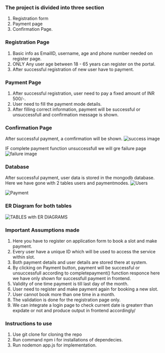 
### The project is divided into three section

1. Registration form
2. Payment page
3. Confirmation Page.



### Registration Page

1. Basic info as EmailID, username, age and phone number needed on register page.
2. ONLY Any user age between 18 - 65 years can register on the portal.
3. After successful registration of new user have to payment.



### Payment Page

1. After successful registration, user need to pay a fixed amount of INR 500/-.
2. User need to fill the payment mode details.
3. After filling correct information, payment will be successful or unsuccessfull and confirmation message is shown.


### Confirmation Page

After successful payment, a comfirmation will be shown.
![success image](https://github.com/Arimardan01/The-yoga-DB-form/assets/132728879/e9b1ed51-ac8b-4979-9664-47860b4cb2c6)

IF complete payment function unsuccessfull we will gre failure page
![failure image](https://github.com/Arimardan01/The-yoga-DB-form/assets/132728879/e08609b6-0e22-47eb-91ed-92eb8d486086)

### Database

After successful payment, user data is stored in the mongodb database.
Here we have gone with 2 tables users and paymentmodes.
![Users](https://github.com/Arimardan01/The-yoga-DB-form/assets/132728879/0549925b-44d2-4a88-b3b3-7a7f78490ad3)

![Payment](https://github.com/Arimardan01/The-yoga-DB-form/assets/132728879/fbcff51c-5362-4bc3-98f2-4ef03c05f451)

### ER Diagram for both tables
![TABLES with ER DIAGRAMS](https://github.com/Arimardan01/The-yoga-DB-form/assets/132728879/a9f4f770-8488-4de7-ac8e-a9eca4bee6b3)


### Important Assumptions made

1. Here you have to register on application form to book a slot and make payment.
2. Every user have a unique ID which will be used to access the service within slot.
3. Both payment details and user details are stored there at system.
4. By clicking on Payment button, payment will be successful or unsuccessfull according to completepayment() function responce here we have only shown for successfull payment in frontend.
5. Validity of one time payment is till last day of the month.
6. User need to register and make payment again for booking a new slot.
7. User cannot book more than one time in a month.
8. The validation is done for the registration page only.
9. We can integrate a login page to check current date is greaterr than expdate or not and produce output in frontend accordingly/


### Instructions to use 
1. Use git clone for cloning the repo
2. Run command npm i for installations of dependecies.
3. Run nodemon app.js for implementation.

